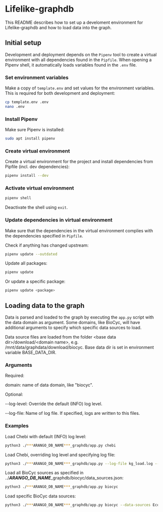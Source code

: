 # Lifelike-graphdb

This README describes how to set up a develoment environment for Lifelike-graphdb and how to load data into the graph.

## Initial setup

Development and deployment depends on the `Pipenv` tool to create a virtual environment with all dependencies found in the `Pipfile`. When opening a Pipenv shell, it automatically loads variables found in the `.env` file.

### Set environment variables
Make a copy of `template.env` and set values for the environment variables.
This is required for both development and deployment:

``` bash
cp template.env .env
nano .env
```

### Install Pipenv
Make sure Pipenv is installed:

``` bash
sudo apt install pipenv
```

### Create virtual environment
Create a virtual environment for the project and install dependencies from Pipfile (incl. dev dependencies):

``` bash
pipenv install --dev
```

### Activate virtual environment
``` bash
pipenv shell
```

Deactivate the shell using `exit`.

### Update dependencies in virtual environment

Make sure that the dependencies in the virtual environment complies with the dependencies specified in `Pipfile`.

Check if anything has changed upstream:
``` bash
pipenv update --outdated
```

Update all packages:
``` bash
pipenv update
```

Or update a specific package:
``` bash
pipenv update <package>
```

## Loading data to the graph

Data is parsed and loaded to the graph by executing the `app.py` script with the data domain as argument. Some domains, like BioCyc, will have additional arguments to specify  which specific data sources to load.

Data source files are loaded from the folder \<base data dir>/download/\<domain name>, e.g. /mnt/data/graphdata/download/biocyc.
Base data dir is set in environment variable BASE_DATA_DIR.

### Arguments
Required:

domain: name of data domain, like "biocyc".

Optional:

--log-level: Override the default (INFO) log level.

--log-file: Name of log file. If specified, logs are written to this files.

### Examples

Load Chebi with default (INFO) log level:
``` bash    
python3 ./***ARANGO_DB_NAME***_graphdb/app.py chebi
```

Load Chebi, overriding log level and specifying log file:
``` bash    
python3 ./***ARANGO_DB_NAME***_graphdb/app.py --log-file kg_load.log --log-level DEBUG chebi
```

Load all BioCyc sources as specified in ../***ARANGO_DB_NAME***_graphdb/biocyc/data_sources.json:
``` bash    
python3 ./***ARANGO_DB_NAME***_graphdb/app.py biocyc
```

Load specific BioCyc data sources:
``` bash    
python3 ./***ARANGO_DB_NAME***_graphdb/app.py biocyc --data-sources EcoCyc YeastCyc MetaCyc
```